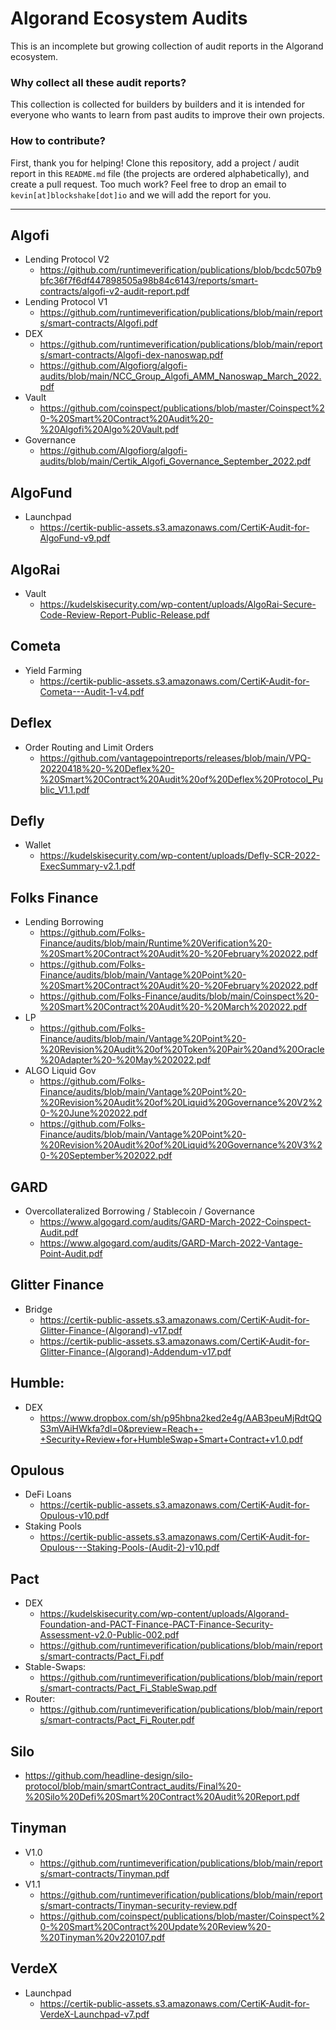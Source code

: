 # Algorand Ecosystem Audits

This is an incomplete but growing collection of audit reports in the Algorand
ecosystem.

### Why collect all these audit reports?

This collection is collected for builders by builders and it is intended for
everyone who wants to learn from past audits to improve their own projects.


### How to contribute?

First, thank you for helping! Clone this repository, add a project / audit
report in this `README.md` file (the projects are ordered alphabetically), and
create a pull request. Too much work? Feel free to drop an email to
`kevin[at]blockshake[dot]io` and we will add the report for you.

-------------------------------------------------------------------------------


## Algofi

- Lending Protocol V2
  - https://github.com/runtimeverification/publications/blob/bcdc507b9bfc36f7f6df447898505a98b84c6143/reports/smart-contracts/algofi-v2-audit-report.pdf
- Lending Protocol V1
  - https://github.com/runtimeverification/publications/blob/main/reports/smart-contracts/Algofi.pdf
- DEX
  - https://github.com/runtimeverification/publications/blob/main/reports/smart-contracts/Algofi-dex-nanoswap.pdf
  - https://github.com/Algofiorg/algofi-audits/blob/main/NCC_Group_Algofi_AMM_Nanoswap_March_2022.pdf
- Vault
  - https://github.com/coinspect/publications/blob/master/Coinspect%20-%20Smart%20Contract%20Audit%20-%20Algofi%20Algo%20Vault.pdf
- Governance
  - https://github.com/Algofiorg/algofi-audits/blob/main/Certik_Algofi_Governance_September_2022.pdf


## AlgoFund

- Launchpad
  - https://certik-public-assets.s3.amazonaws.com/CertiK-Audit-for-AlgoFund-v9.pdf


## AlgoRai

- Vault
  - https://kudelskisecurity.com/wp-content/uploads/AlgoRai-Secure-Code-Review-Report-Public-Release.pdf


## Cometa

- Yield Farming
  - https://certik-public-assets.s3.amazonaws.com/CertiK-Audit-for-Cometa---Audit-1-v4.pdf


## Deflex

- Order Routing and Limit Orders
  - https://github.com/vantagepointreports/releases/blob/main/VPQ-20220418%20-%20Deflex%20-%20Smart%20Contract%20Audit%20of%20Deflex%20Protocol_Public_V1.1.pdf


## Defly

- Wallet
  - https://kudelskisecurity.com/wp-content/uploads/Defly-SCR-2022-ExecSummary-v2.1.pdf


## Folks Finance
- Lending Borrowing
  - https://github.com/Folks-Finance/audits/blob/main/Runtime%20Verification%20-%20Smart%20Contract%20Audit%20-%20February%202022.pdf
  - https://github.com/Folks-Finance/audits/blob/main/Vantage%20Point%20-%20Smart%20Contract%20Audit%20-%20February%202022.pdf
  - https://github.com/Folks-Finance/audits/blob/main/Coinspect%20-%20Smart%20Contract%20Audit%20-%20March%202022.pdf
- LP
  - https://github.com/Folks-Finance/audits/blob/main/Vantage%20Point%20-%20Revision%20Audit%20of%20Token%20Pair%20and%20Oracle%20Adapter%20-%20May%202022.pdf
- ALGO Liquid Gov
  - https://github.com/Folks-Finance/audits/blob/main/Vantage%20Point%20-%20Revision%20Audit%20of%20Liquid%20Governance%20V2%20-%20June%202022.pdf
  - https://github.com/Folks-Finance/audits/blob/main/Vantage%20Point%20-%20Revision%20Audit%20of%20Liquid%20Governance%20V3%20-%20September%202022.pdf


## GARD
- Overcollateralized Borrowing / Stablecoin / Governance
  - https://www.algogard.com/audits/GARD-March-2022-Coinspect-Audit.pdf
  - https://www.algogard.com/audits/GARD-March-2022-Vantage-Point-Audit.pdf


## Glitter Finance
- Bridge
  - https://certik-public-assets.s3.amazonaws.com/CertiK-Audit-for-Glitter-Finance-(Algorand)-v17.pdf
  - https://certik-public-assets.s3.amazonaws.com/CertiK-Audit-for-Glitter-Finance-(Algorand)-Addendum-v17.pdf


## Humble:

- DEX
  - https://www.dropbox.com/sh/p95hbna2ked2e4g/AAB3peuMjRdtQQS3mVAiHWkfa?dl=0&preview=Reach+-+Security+Review+for+HumbleSwap+Smart+Contract+v1.0.pdf


## Opulous

- DeFi Loans
  - https://certik-public-assets.s3.amazonaws.com/CertiK-Audit-for-Opulous-v10.pdf
- Staking Pools
  - https://certik-public-assets.s3.amazonaws.com/CertiK-Audit-for-Opulous---Staking-Pools-(Audit-2)-v10.pdf


## Pact

- DEX
  - https://kudelskisecurity.com/wp-content/uploads/Algorand-Foundation-and-PACT-Finance-PACT-Finance-Security-Assessment-v2.0-Public-002.pdf
  - https://github.com/runtimeverification/publications/blob/main/reports/smart-contracts/Pact_Fi.pdf
- Stable-Swaps:
  - https://github.com/runtimeverification/publications/blob/main/reports/smart-contracts/Pact_Fi_StableSwap.pdf
- Router:
  - https://github.com/runtimeverification/publications/blob/main/reports/smart-contracts/Pact_Fi_Router.pdf


## Silo
- https://github.com/headline-design/silo-protocol/blob/main/smartContract_audits/Final%20-%20Silo%20Defi%20Smart%20Contract%20Audit%20Report.pdf

## Tinyman

- V1.0
  - https://github.com/runtimeverification/publications/blob/main/reports/smart-contracts/Tinyman.pdf
- V1.1
  - https://github.com/runtimeverification/publications/blob/main/reports/smart-contracts/Tinyman-security-review.pdf
  - https://github.com/coinspect/publications/blob/master/Coinspect%20-%20Smart%20Contract%20Update%20Review%20-%20Tinyman%20v220107.pdf


## VerdeX

- Launchpad
  - https://certik-public-assets.s3.amazonaws.com/CertiK-Audit-for-VerdeX-Launchpad-v7.pdf
